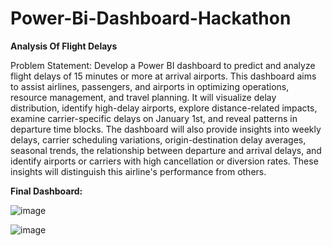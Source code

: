 # Power-Bi-Dashboard-Hackathon
**Analysis Of Flight Delays**

Problem Statement:
Develop a Power BI dashboard to predict and analyze flight delays of 15 minutes or
more at arrival airports. This dashboard aims to assist airlines, passengers, and
airports in optimizing operations, resource management, and travel planning. It will
visualize delay distribution, identify high-delay airports, explore distance-related
impacts, examine carrier-specific delays on January 1st, and reveal patterns in
departure time blocks. The dashboard will also provide insights into weekly delays,
carrier scheduling variations, origin-destination delay averages, seasonal trends, the
relationship between departure and arrival delays, and identify airports or carriers
with high cancellation or diversion rates. These insights will distinguish this airline's
performance from others.

**Final Dashboard:**

![image](https://github.com/Rohitmallade/Power-Bi-Dashboard-Hackathon/assets/101043511/3d7097fd-507f-4803-acae-0ae1c9c4e9d8)


![image](https://github.com/Rohitmallade/Power-Bi-Dashboard-Hackathon/assets/101043511/e47ed1e9-c1f2-4846-bfca-9d2aa175789c)


